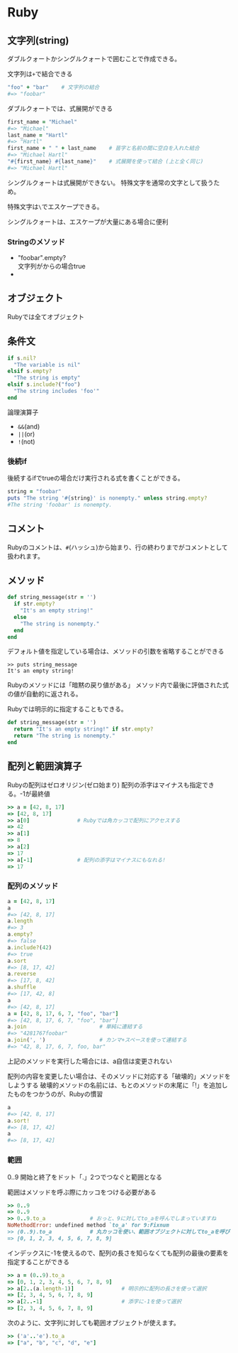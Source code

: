 # Ruby

## 文字列(string)
ダブルクォートかシングルクォートで囲むことで作成できる。

文字列は`+`で結合できる
```Ruby
"foo" + "bar"    # 文字列の結合
#=> "foobar"
```

ダブルクォートでは、式展開ができる
```Ruby
first_name = "Michael"
#=> "Michael"
last_name = "Hartl"
#=> "Hartl"
first_name + " " + last_name    # 苗字と名前の間に空白を入れた結合
#=> "Michael Hartl"
"#{first_name} #{last_name}"    # 式展開を使って結合 (上と全く同じ)
#=> "Michael Hartl"
```

シングルクォートは式展開ができない。
特殊文字を通常の文字として扱うため。

特殊文字は`\`でエスケープできる。

シングルクォートは、エスケープが大量にある場合に便利

### Stringのメソッド
- "foobar".empty?  
文字列がからの場合true
- 

## オブジェクト
Rubyでは全てオブジェクト

## 条件文
```Ruby
if s.nil?
  "The variable is nil"
elsif s.empty?
  "The string is empty"
elsif s.include?("foo")
  "The string includes 'foo'"
end
```

論理演算子
- `&&`(and)
- `||`(or)
- `!`(not)

### 後続if

後続するifでtrueの場合だけ実行される式を書くことができる。

```Ruby
string = "foobar"
puts "The string '#{string}' is nonempty." unless string.empty?
#The string 'foobar' is nonempty.
```

## コメント
Rubyのコメントは、`#`(ハッシュ)から始まり、行の終わりまでがコメントとして扱われます。

## メソッド

```Ruby
def string_message(str = '')
  if str.empty?
    "It's an empty string!"
  else
    "The string is nonempty."
  end
end
```

デフォルト値を指定している場合は、メソッドの引数を省略することができる
```
>> puts string_message
It's an empty string!
```

Rubyのメソッドには「暗黙の戻り値がある」
メソッド内で最後に評価された式の値が自動的に返される。

Rubyでは明示的に指定することもできる。
```Ruby
def string_message(str = '')
  return "It's an empty string!" if str.empty?
  return "The string is nonempty."
end
```

## 配列と範囲演算子
Rubyの配列はゼロオリジン(ゼロ始まり)
配列の添字はマイナスも指定できる。-1が最終値

```Ruby
>> a = [42, 8, 17]
=> [42, 8, 17]
>> a[0]               # Rubyでは角カッコで配列にアクセスする
=> 42
>> a[1]
=> 8
>> a[2]
=> 17
>> a[-1]              # 配列の添字はマイナスにもなれる!
=> 17
```

### 配列のメソッド

```Ruby
a = [42, 8, 17]
a
#=> [42, 8, 17]
a.length
#=> 3
a.empty?
#=> false
a.include?(42)
#=> true
a.sort
#=> [8, 17, 42]
a.reverse
#=> [17, 8, 42]
a.shuffle
#=> [17, 42, 8]
a
#=> [42, 8, 17]
a = [42, 8, 17, 6, 7, "foo", "bar"]
#=> [42, 8, 17, 6, 7, "foo", "bar"]
a.join                       # 単純に連結する
#=> "4281767foobar"
a.join(', ')                 # カンマ+スペースを使って連結する
#=> "42, 8, 17, 6, 7, foo, bar"
```
上記のメソッドを実行した場合には、a自信は変更されない


配列の内容を変更したい場合は、そのメソッドに対応する「破壊的」メソッドをしようする
破壊的メソッドの名前には、もとのメソッドの末尾に「!」を追加したものをつかうのが、Rubyの慣習
```Ruby
a
#=> [42, 8, 17]
a.sort!
#=> [8, 17, 42]
a
#=> [8, 17, 42]
```

### 範囲

0..9
開始と終了をドット「.」2つでつなぐと範囲となる

範囲はメソッドを呼ぶ際にカッコをつける必要がある
```Ruby
>> 0..9
=> 0..9
>> 0..9.to_a              # おっと、9に対してto_aを呼んでしまっていますね
NoMethodError: undefined method `to_a' for 9:Fixnum
>> (0..9).to_a            # 丸カッコを使い、範囲オブジェクトに対してto_aを呼びましょう
=> [0, 1, 2, 3, 4, 5, 6, 7, 8, 9]
```

インデックスに-1を使えるので、配列の長さを知らなくても配列の最後の要素を指定することができる
```Ruby
>> a = (0..9).to_a
=> [0, 1, 2, 3, 4, 5, 6, 7, 8, 9]
>> a[2..(a.length-1)]               # 明示的に配列の長さを使って選択
=> [2, 3, 4, 5, 6, 7, 8, 9]
>> a[2..-1]                         # 添字に-1を使って選択
=> [2, 3, 4, 5, 6, 7, 8, 9]
```

次のように、文字列に対しても範囲オブジェクトが使えます。

```Ruby
>> ('a'..'e').to_a
=> ["a", "b", "c", "d", "e"]
```

